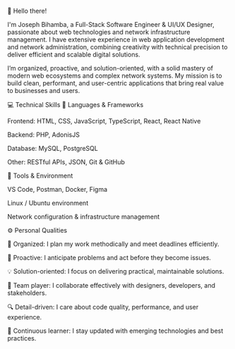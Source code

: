 👋 Hello there!

I'm Joseph Bihamba, a Full-Stack Software Engineer & UI/UX Designer, passionate about web technologies and network infrastructure management.
I have extensive experience in web application development and network administration, combining creativity with technical precision to deliver efficient and scalable digital solutions.

I’m organized, proactive, and solution-oriented, with a solid mastery of modern web ecosystems and complex network systems.
My mission is to build clean, performant, and user-centric applications that bring real value to businesses and users.

💻 Technical Skills
🧠 Languages & Frameworks

Frontend: HTML, CSS, JavaScript, TypeScript, React, React Native

Backend: PHP, AdonisJS

Database: MySQL, PostgreSQL

Other: RESTful APIs, JSON, Git & GitHub

🧩 Tools & Environment

VS Code, Postman, Docker, Figma

Linux / Ubuntu environment

Network configuration & infrastructure management

⚙️ Personal Qualities

🧭 Organized: I plan my work methodically and meet deadlines efficiently.

🚀 Proactive: I anticipate problems and act before they become issues.

💡 Solution-oriented: I focus on delivering practical, maintainable solutions.

🤝 Team player: I collaborate effectively with designers, developers, and stakeholders.

🔍 Detail-driven: I care about code quality, performance, and user experience.

🌱 Continuous learner: I stay updated with emerging technologies and best practices.

